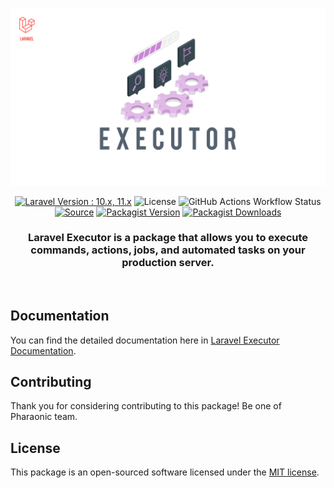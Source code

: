 <p align="center"><a href="https://pharaonic.io" target="_blank"><img src="https://raw.githubusercontent.com/Pharaonic/logos/main/executor.jpg"></a></p>

<p align="center">
  <a href="https://laravel.com" target="_blank"><img src="https://img.shields.io/static/v1?label=Laravel&message=10.x, 11.x&color=F05340&style=flat-square" alt="Laravel Version : 10.x, 11.x"></a>
  <img src="https://img.shields.io/static/v1?label=License&message=MIT&color=brightgreen&style=flat-square" alt="License">
  <img src="https://img.shields.io/github/actions/workflow/status/pharaonic/laravel-executor/build.yml" alt="GitHub Actions Workflow Status">
  <br>
  <a href="https://packagist.org/packages/Pharaonic/laravel-executor" target="_blank"><img src="https://img.shields.io/static/v1?label=Packagist&message=pharaonic/laravel-executor&color=blue&logo=packagist&logoColor=white" alt="Source"></a>
  <a href="https://packagist.org/packages/pharaonic/laravel-executor" target="_blank"><img src="https://poser.pugx.org/pharaonic/laravel-executor/v" alt="Packagist Version"></a>
  <a href="https://packagist.org/packages/pharaonic/laravel-executor" target="_blank"><img src="https://poser.pugx.org/pharaonic/laravel-executor/downloads" alt="Packagist Downloads"></a>
</p>

<h3 align="center">Laravel Executor is a package that allows you to execute commands, actions, jobs, and automated tasks on your production server.</h3>
<br>

## Documentation

You can find the detailed documentation here in [Laravel Executor Documentation](https://pharaonic.io/packages/laravel/executor/2.x).

## Contributing

Thank you for considering contributing to this package! Be one of Pharaonic team.

## License

This package is an open-sourced software licensed under the [MIT license](https://opensource.org/licenses/MIT).
